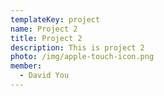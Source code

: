 ```yaml
---
templateKey: project
name: Project 2
title: Project 2
description: This is project 2
photo: /img/apple-touch-icon.png
member:
  - David You
---
```

